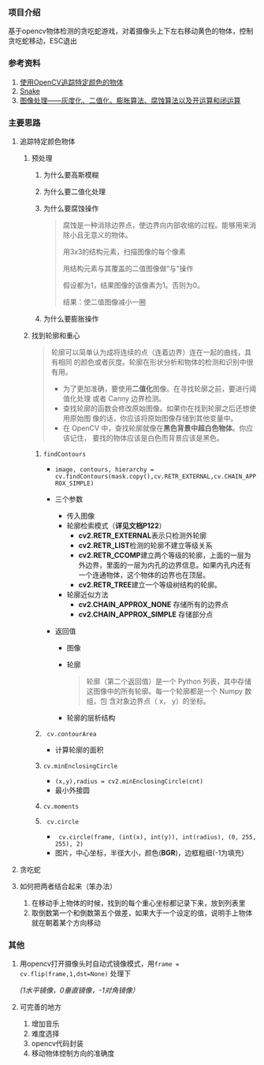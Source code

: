 ### 项目介绍

基于opencv物体检测的贪吃蛇游戏，对着摄像头上下左右移动黄色的物体，控制贪吃蛇移动，ESC退出

### 参考资料

1. [使用OpenCV追踪特定颜色的物体](https://blog.csdn.net/sinat_32582203/article/details/80017259)
2. [Snake](https://github.com/TD21forever/Ly-s_pygame/tree/master/Snake)
3. [图像处理——灰度化、二值化、膨胀算法、腐蚀算法以及开运算和闭运算](http://www.cnblogs.com/gcczhongduan/p/4026934.html)

### 主要思路

1. 追踪特定颜色物体

   1. 预处理

      1. 为什么要高斯模糊

      2. 为什么要二值化处理

      3. 为什么要腐蚀操作

         > 腐蚀是一种消除边界点，使边界向内部收缩的过程。能够用来消除小且无意义的物体。
         >
         > 用3x3的结构元素，扫描图像的每个像素
         >
         > 用结构元素与其覆盖的二值图像做“与”操作
         >
         > 假设都为1，结果图像的该像素为1。否则为0。
         >
         > 结果：使二值图像减小一圈

      4. 为什么要膨胀操作

   2. 找到轮廓和重心

      > 轮廓可以简单认为成将连续的点（连着边界）连在一起的曲线，具有相同
      > 的颜色或者灰度。轮廓在形状分析和物体的检测和识别中很有用。
      >
      > + 为了更加准确，要使用**二值化**图像。在寻找轮廓之前，要进行阈值化处理
      >   或者 Canny 边界检测。
      > + 查找轮廓的函数会修改原始图像。如果你在找到轮廓之后还想使用原始图
      >   像的话，你应该将原始图像存储到其他变量中。
      > +  在 OpenCV 中，查找轮廓就像在**黑色背景中超白色物体**。你应该记住，
      >   要找的物体应该是白色而背景应该是黑色。 

      1. `findContours`

         + `image, contours, hierarchy = cv.findContours(mask.copy(),cv.RETR_EXTERNAL,cv.CHAIN_APPROX_SIMPLE)`

         + 三个参数
           + 传入图像
           + 轮廓检索模式（**详见文档P122**）
             + **cv2.RETR_EXTERNAL**表示只检测外轮廓
             + **cv2.RETR_LIST**检测的轮廓不建立等级关系
             + **cv2.RETR_CCOMP**建立两个等级的轮廓，上面的一层为外边界，里面的一层为内孔的边界信息。如果内孔内还有一个连通物体，这个物体的边界也在顶层。
             + **cv2.RETR_TREE**建立一个等级树结构的轮廓。
           + 轮廓近似方法
             + **cv2.CHAIN_APPROX_NONE** 存储所有的边界点
             + **cv2.CHAIN_APPROX_SIMPLE** 存储部分点

         + 返回值

           + 图像

           + 轮廓

             > 轮廓（第二个返回值）是一个 Python
             > 列表，其中存储这图像中的所有轮廓。每一个轮廓都是一个 Numpy 数组，包
             > 含对象边界点（ x， y）的坐标。 

           + 轮廓的层析结构

      2. ` cv.contourArea` 

         + 计算轮廓的面积

      3. `cv.minEnclosingCircle`

         + `(x,y),radius = cv2.minEnclosingCircle(cnt)` 
         + 最小外接圆

      4. `cv.moments`

      5. ` cv.circle`

         + ` cv.circle(frame, (int(x), int(y)), int(radius), (0, 255, 255), 2)`
         + 图片，中心坐标，半径大小，颜色(**BGR**)，边框粗细(-1为填充)

2. 贪吃蛇

3. 如何把两者结合起来（笨办法）

   1. 在移动手上物体的时候，找到的每个重心坐标都记录下来，放到列表里
   2. 取倒数第一个和倒数第五个做差，如果大于一个设定的值，说明手上物体就在朝着某个方向移动

### 其他

1. 用opencv打开摄像头时自动式镜像模式，用`frame = cv.flip(frame,1,dst=None)` 处理下

   *(1水平镜像，0垂直镜像，-1对角镜像）*

2. 可完善的地方

   1. 增加音乐
   2. 难度选择
   3. opencv代码封装
   4. 移动物体控制方向的准确度